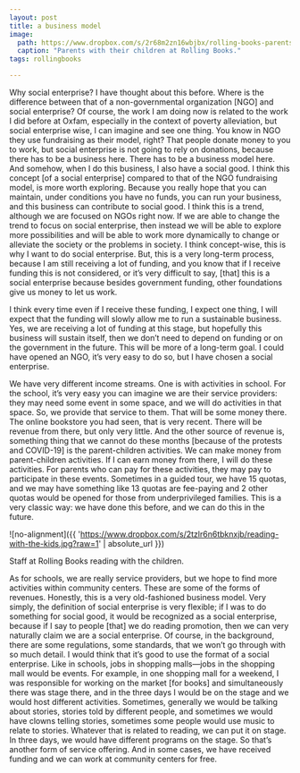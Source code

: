```yaml
---
layout: post
title: a business model 
image:
  path: https://www.dropbox.com/s/2r68m2zn16wbjbx/rolling-books-parents.jpg?raw=1
  caption: "Parents with their children at Rolling Books."
tags: rollingbooks

---
```


Why social enterprise? I have thought about this before. Where is the difference between that of a non-governmental organization [NGO] and social enterprise? Of course, the work I am doing now is related to the work I did before at Oxfam, especially in the context of poverty alleviation, but social enterprise wise, I can imagine and see one thing. You know in NGO they use fundraising as their model, right? That people donate money to you to work, but social enterprise is not going to rely on donations, because there has to be a business here. There has to be a business model here. And somehow, when I do this business, I also have a social good. I think this concept [of a social enterprise] compared to that of the NGO fundraising model, is more worth exploring. Because you really hope that you can maintain, under conditions you have no funds, you can run your business, and this business can contribute to social good. I think this is a trend, although we are focused on NGOs right now. If we are able to change the trend to focus on social enterprise, then instead we will be able to explore more possibilities and will be able to work more dynamically to change or alleviate the society or the problems in society. I think concept-wise, this is why I want to do social enterprise. But, this is a very long-term process, because I am still receiving a lot of funding, and you know that if I receive funding this is not considered, or it’s very difficult to say, [that] this is a social enterprise because besides government funding, other foundations give us money to let us work. 

I think every time even if I receive these funding, I expect one thing, I will expect that the funding will slowly allow me to run a sustainable business. Yes, we are receiving a lot of funding at this stage, but hopefully this business will sustain itself, then we don’t need to depend on funding or on the government in the future. This will be more of a long-term goal. I could have opened an NGO, it’s very easy to do so, but I have chosen a social enterprise. 

We have very different income streams. One is with activities in school. For the school, it’s very easy you can imagine we are their service providers: they may need some event in some space, and we will do activities in that space. So, we provide that service to them. That will be some money there. The online bookstore you had seen, that is very recent. There will be revenue from there, but only very little. And the other source of revenue is, something thing that we cannot do these months [because of the protests and COVID-19] is the parent-children activities. We can make money from parent-children activities. If I can earn money from there, I will do these activities. For parents who can pay for these activities, they may pay to participate in these events. Sometimes in a guided tour, we have 15 quotas, and we may have something like 13 quotas are fee-paying and 2 other quotas would be opened for those from underprivileged families. This is a very classic way: we have done this before, and we can do this in the future. 

![no-alignment]({{ 'https://www.dropbox.com/s/2tzlr6n6tbknxjb/reading-with-the-kids.jpg?raw=1' | absolute_url }})
  <figcaption>Staff at Rolling Books reading with the children.</figcaption>

As for schools, we are really service providers, but we hope to find more activities within community centers. These are some of the forms of revenues. Honestly, this is a very old-fashioned business model. Very simply, the definition of social enterprise is very flexible; if I was to do something for social good, it would be recognized as a social enterprise, because if I say to people [that] we do reading promotion, then we can very naturally claim we are a social enterprise. Of course, in the background, there are some regulations, some standards, that we won’t go through with so much detail. I would think that it’s good to use the format of a social enterprise. Like in schools, jobs in shopping malls—jobs in the shopping mall would be events. For example, in one shopping mall for a weekend, I was responsible for working on the market [for books] and simultaneously there was stage there, and in the three days I would be on the stage and we would host different activities. Sometimes, generally we would be talking about stories, stories told by different people, and sometimes we would have clowns telling stories, sometimes some people would use music to relate to stories. Whatever that is related to reading, we can put it on stage. In three days, we would have different programs on the stage. So that’s another form of service offering. And in some cases, we have received funding and we can work at community centers for free. 

